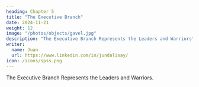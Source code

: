 ```yaml
---
heading: Chapter 5
title: "The Executive Branch"
date: 2024-11-21
weight: 12
image: "/photos/objects/gavel.jpg"
description: "The Executive Branch Represents the Leaders and Warriors"
writer:
  name: Juan
  url: https://www.linkedin.com/in/jundalisay/
icon: /icons/spss.png
---
```



The Executive Branch Represents the Leaders and Warriors.

